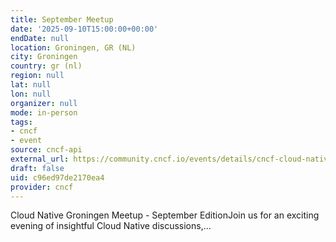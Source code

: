 ```yaml
---
title: September Meetup
date: '2025-09-10T15:00:00+00:00'
endDate: null
location: Groningen, GR (NL)
city: Groningen
country: gr (nl)
region: null
lat: null
lon: null
organizer: null
mode: in-person
tags:
- cncf
- event
source: cncf-api
external_url: https://community.cncf.io/events/details/cncf-cloud-native-groningen-presents-september-meetup/
draft: false
uid: c96ed97de2170ea4
provider: cncf
---
```

Cloud Native Groningen Meetup - September EditionJoin us for an exciting evening of insightful Cloud Native discussions,...
